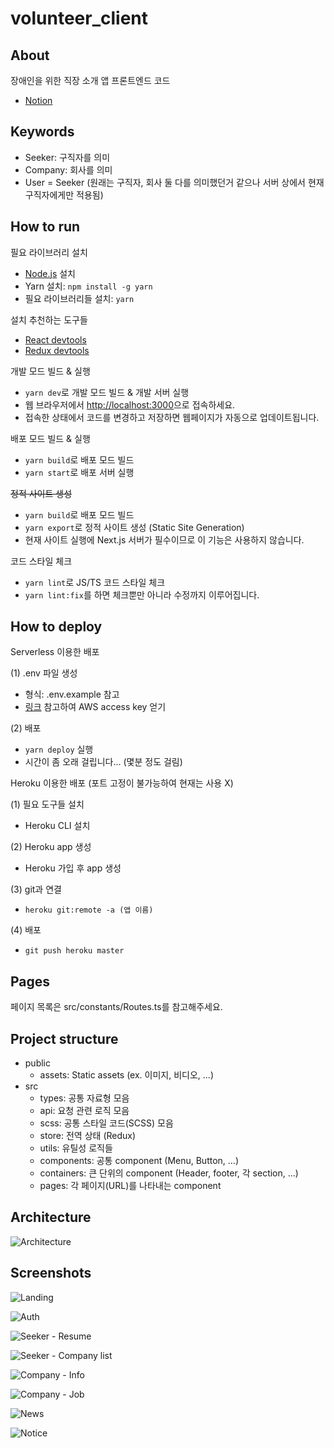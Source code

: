 # volunteer_client

## About

장애인을 위한 직장 소개 앱 프론트엔드 코드

- [Notion](https://www.notion.so/SeeMe-dfdcbdb7258e47feafd95d02507df6f3)

## Keywords

- Seeker: 구직자를 의미
- Company: 회사를 의미
- User = Seeker (원래는 구직자, 회사 둘 다를 의미했던거 같으나 서버 상에서 현재 구직자에게만 적용됨)

## How to run

필요 라이브러리 설치

- [Node.js](https://nodejs.org/ko/) 설치
- Yarn 설치: `npm install -g yarn`
- 필요 라이브러리들 설치: `yarn`

설치 추천하는 도구들

- [React devtools](https://chrome.google.com/webstore/detail/react-developer-tools/fmkadmapgofadopljbjfkapdkoienihi?hl=ko)
- [Redux devtools](https://chrome.google.com/webstore/detail/redux-devtools/lmhkpmbekcpmknklioeibfkpmmfibljd?hl=ko)

개발 모드 빌드 & 실행

- `yarn dev`로 개발 모드 빌드 & 개발 서버 실행
- 웹 브라우저에서 <http://localhost:3000>으로 접속하세요.
- 접속한 상태에서 코드를 변경하고 저장하면 웹페이지가 자동으로 업데이트됩니다.

배포 모드 빌드 & 실행

- `yarn build`로 배포 모드 빌드
- `yarn start`로 배포 서버 실행

~~정적 사이트 생성~~

- `yarn build`로 배포 모드 빌드
- `yarn export`로 정적 사이트 생성 (Static Site Generation)
- 현재 사이트 실행에 Next.js 서버가 필수이므로 이 기능은 사용하지 않습니다.

코드 스타일 체크

- `yarn lint`로 JS/TS 코드 스타일 체크
- `yarn lint:fix`를 하면 체크뿐만 아니라 수정까지 이루어집니다.

## How to deploy

Serverless 이용한 배포

(1) .env 파일 생성

- 형식: .env.example 참고
- [링크](https://velog.io/@jeffyoun/Serverless-프레임워크-사용해서-배포하기) 참고하여 AWS access key 얻기

(2) 배포

- `yarn deploy` 실행
- 시간이 좀 오래 걸립니다... (몇분 정도 걸림)

Heroku 이용한 배포 (포트 고정이 불가능하여 현재는 사용 X)

(1) 필요 도구들 설치

- Heroku CLI 설치

(2) Heroku app 생성

- Heroku 가입 후 app 생성

(3) git과 연결

- `heroku git:remote -a (앱 이름)`

(4) 배포

- `git push heroku master`

## Pages

페이지 목록은 src/constants/Routes.ts를 참고해주세요.

## Project structure

- public
  - assets: Static assets (ex. 이미지, 비디오, ...)
- src
  - types: 공통 자료형 모음
  - api: 요청 관련 로직 모음
  - scss: 공통 스타일 코드(SCSS) 모음
  - store: 전역 상태 (Redux)
  - utils: 유틸성 로직들
  - components: 공통 component (Menu, Button, ...)
  - containers: 큰 단위의 component (Header, footer, 각 section, ...)
  - pages: 각 페이지(URL)를 나타내는 component

## Architecture

![Architecture](https://user-images.githubusercontent.com/6301066/171983428-46ca40ab-f1d7-4833-9ae7-0a4dcbbf675a.png)

## Screenshots

![Landing](screenshots/landing.jpeg)

![Auth](screenshots/auth.jpeg)

![Seeker - Resume](screenshots/seeker-resume.jpeg)

![Seeker - Company list](screenshots/seeker-company-list.jpeg)

![Company - Info](screenshots/company-info.jpeg)

![Company - Job](screenshots/company-job.jpeg)

![News](screenshots/news.jpeg)

![Notice](screenshots/notice.jpeg)
